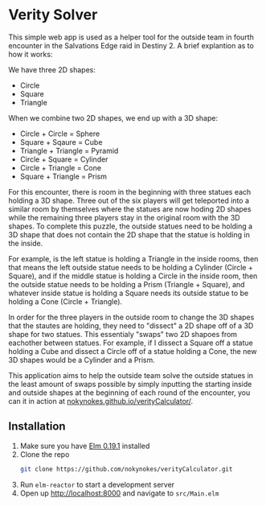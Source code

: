 # Verity Solver

This simple web app is used as a helper tool for the outside team in fourth encounter in the Salvations Edge raid in Destiny 2. A brief explantion as to how it works:

We have three 2D shapes:
* Circle
* Square
* Triangle

When we combine two 2D shapes, we end up with a 3D shape:
* Circle + Circle = Sphere
* Square + Sqaure = Cube
* Triangle + Triangle = Pyramid
* Circle + Square = Cylinder
* Circle + Triangle = Cone
* Square + Triangle = Prism

For this encounter, there is room in the beginning with three statues each holding a 3D shape. Three out of the six players will get teleported into a similar room by themselves where the statues are now hoding 2D shapes while the remaining three players stay in the original room with the 3D shapes. To complete this puzzle, the outside statues need to be holding a 3D shape that does not contain the 2D shape that the statue is holding in the inside.

For example, is the left statue is holding a Triangle in the inside rooms, then that means the left outside statue needs to be holding a Cylinder (Circle + Square), and if the middle statue is holding a Circle in the inside room, then the outside statue needs to be holding a Prism (Triangle + Square), and whatever inside statue is holding a Square needs its outside statue to be holding a Cone (Circle + Triangle).

In order for the three players in the outside room to change the 3D shapes that the stautes are holding, they need to "dissect" a 2D shape off of a 3D shape for two statues. This essentialy "swaps" two 2D shapoes from eachother between statues. For example, if I dissect a Square off a statue holding a Cube and dissect a Circle off of a statue holding a Cone, the new 3D shapes would be a Cylinder and a Prism. 

This application aims to help the outside team solve the outside statues in the least amount of swaps possible by simply inputting the starting inside and outside shapes at the beginning of each round of the encounter, you can it in action at [nokynokes.github.io/verityCalculator/](https://nokynokes.github.io/veritySolver/).

## Installation
1. Make sure you have [Elm 0.19.1](https://guide.elm-lang.org/install/elm.html) installed 
2. Clone the repo
   ```sh
   git clone https://github.com/nokynokes/verityCalculator.git
   ```
3. Run ```elm-reactor``` to start a development server
4. Open up [http://localhost:8000](http://localhost:8000) and navigate to `src/Main.elm`

